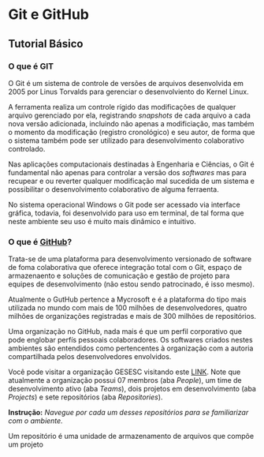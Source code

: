 # Git e GitHub
## Tutorial Básico

### O que é GIT

O Git é um sistema de controle de versões de arquivos desenvolvida em 2005 por Linus Torvalds para gerenciar o desenvolviento do Kernel Linux. 

A ferramenta realiza um controle rígido das modificações de qualquer arquivo gerenciado por ela, registrando *snapshots* de cada arquivo a cada nova versão adicionada, incluindo não apenas a modificiação, mas também o momento da modificação (registro cronológico) e seu autor, de forma que o sistema também pode ser utilizado para desenvolvimento colaborativo controlado. 

Nas aplicações computacionais destinadas à Engenharia e Ciências, o Git é fundamental não 
apenas para controlar a versão dos *softwares* mas para recupear e ou reverter qualquer 
modificação mal sucedida de um sistema e possibilitar o desenvolvimento colaborativo de 
alguma ferraenta.  

No sistema operacional Windows o Git pode ser acessado via interface gráfica, 
todavia, foi desenvolvido para uso em terminal, de tal forma que neste ambiente
seu uso é muito mais dinâmico e intuitivo. 

### O que é [GitHub](github.com)?
Trata-se de uma plataforma para desenvolvimento versionado de software de foma 
colaborativa que oferece integração total com o Git, espaço de armazenaento e soluções de 
comunicação e gestão de projeto para equipes de desenvolvimento (não estou sendo 
patrocinado, é isso mesmo). 

Atualmente o GutHub pertence a Mycrosoft e é a plataforma do tipo mais utilizada no mundo
com mais de 100 milhões de desenvolvedores, quatro milhões de organizações registradas e 
mais de 300 milhões de repositórios. 

Uma organização no GitHub, nada mais é que um perfil corporativo que pode englobar 
perfís pessoais colaboradores. Os softwares criados nestes ambientes são entendidos 
como pertencentes à organização com a autoria compartilhada pelos desenvolvedores 
envolvidos.

Você pode visitar a organização GESESC visitando este [LINK](https://github.com/GESESC).
Note que atualmente a organização possui 07 membros (aba *People*), um time de 
desenvolvimento ativo (aba *Teams*), dois projetos em desenvolvimento 
(aba *Projects*) e sete repositórios (aba *Repositories*). 

**Instrução:** *Navegue por cada um desses repositórios para se familiarizar com
o ambiente.*

Um repositório é uma unidade de armazenamento de arquivos que compõe um projeto 